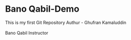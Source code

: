 # Bano Qabil-Demo
This is my first Git Repository
Authur - Ghufran Kamaluddin
<br>
<br>
Bano Qabil Instructor
